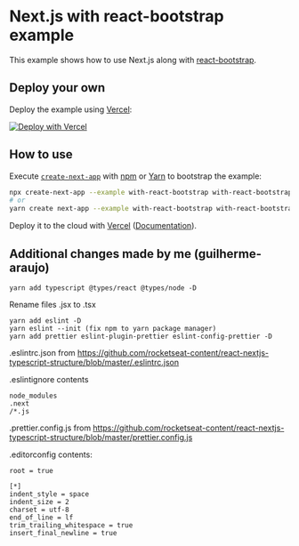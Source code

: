 # Next.js with react-bootstrap example

This example shows how to use Next.js along with [react-bootstrap](https://react-bootstrap.github.io/).

## Deploy your own

Deploy the example using [Vercel](https://vercel.com):

[![Deploy with Vercel](https://vercel.com/button)](https://vercel.com/import/project?template=https://github.com/vercel/next.js/tree/canary/examples/with-react-bootstrap)

## How to use

Execute [`create-next-app`](https://github.com/vercel/next.js/tree/canary/packages/create-next-app) with [npm](https://docs.npmjs.com/cli/init) or [Yarn](https://yarnpkg.com/lang/en/docs/cli/create/) to bootstrap the example:

```bash
npx create-next-app --example with-react-bootstrap with-react-bootstrap-app
# or
yarn create next-app --example with-react-bootstrap with-react-bootstrap-app
```

Deploy it to the cloud with [Vercel](https://vercel.com/import?filter=next.js&utm_source=github&utm_medium=readme&utm_campaign=next-example) ([Documentation](https://nextjs.org/docs/deployment)).

## Additional changes made by me (guilherme-araujo)

    yarn add typescript @types/react @types/node -D

Rename files .jsx to .tsx

    yarn add eslint -D
    yarn eslint --init (fix npm to yarn package manager)
    yarn add prettier eslint-plugin-prettier eslint-config-prettier -D

.eslintrc.json from https://github.com/rocketseat-content/react-nextjs-typescript-structure/blob/master/.eslintrc.json

.eslintignore contents

    node_modules
    .next
    /*.js

.prettier.config.js from https://github.com/rocketseat-content/react-nextjs-typescript-structure/blob/master/prettier.config.js

.editorconfig contents:

    root = true

    [*]
    indent_style = space
    indent_size = 2
    charset = utf-8
    end_of_line = lf
    trim_trailing_whitespace = true
    insert_final_newline = true

